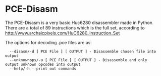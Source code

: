 # PCE-Disasm

The PCE-Disasm is a very basic Huc6280 disassembler made in Python. There are a total of 89 instructions which is the full set, according to http://www.archaicpixels.com/HuC6280_Instruction_Set

The options for decoding .pce files are as:

      --disasm/-d [ PCE File ] [ OUTPUT ] - Disassemble chosen file into output
      --unknownops/-u [ PCE File ] [ OUTPUT ] - Disassemble and only output unknown opcodes into output
      --help/-h - print out commands
